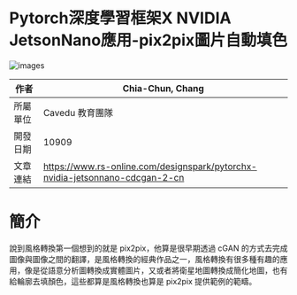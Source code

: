 # Pytorch深度學習框架X NVIDIA JetsonNano應用-pix2pix圖片自動填色

![images](Images/result_.gif)

| 作者 | Chia-Chun, Chang |
| ---- | ---|
| 所屬單位  | Cavedu 教育團隊 |
| 開發日期  | 10909 |
| 文章連結  | https://www.rs-online.com/designspark/pytorchx-nvidia-jetsonnano-cdcgan-2-cn |

# 簡介
說到風格轉換第一個想到的就是 pix2pix，他算是很早期透過 cGAN 的方式去完成圖像與圖像之間的翻譯，是風格轉換的經典作品之一，風格轉換有很多種有趣的應用，像是從語意分析圖轉換成實體圖片，又或者將衛星地圖轉換成簡化地圖，也有給輪廓去填顏色，這些都算是風格轉換也算是 pix2pix 提供範例的範疇。


